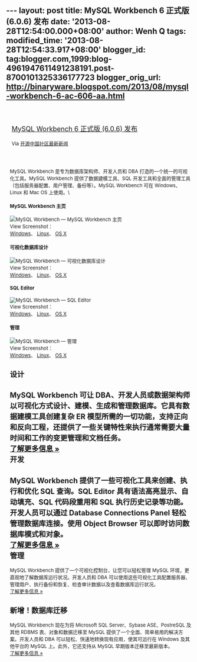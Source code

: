 --- layout: post title: MySQL Workbench 6 正式版 (6.0.6) 发布 date:
'2013-08-28T12:54:00.000+08:00' author: Wenh Q tags: modified\_time:
'2013-08-28T12:54:33.917+08:00' blogger\_id:
tag:blogger.com,1999:blog-4961947611491238191.post-8700101325336177723
blogger\_orig\_url:
http://binaryware.blogspot.com/2013/08/mysql-workbench-6-ac-606-aa.html
---
<div style="margin: 10px; padding: 5px;">

<div style="font-size: 18px;">

[\
MySQL Workbench 6 正式版 (6.0.6)
发布](http://www.oschina.net/news/43632/mysql-workbench-6-0-final)

</div>

<div style="font-size: 13px;">

Via [开源中国社区最新新闻](http://www.oschina.net/?from=rss)

</div>

</div>

<div style="font-size: 13px; padding: 15px 0 10px 10px;">

MySQL Workbench 是专为数据库架构师、开发人员和 DBA
打造的一个统一的可视化工具。MySQL Workbench 提供了数据建模工具、SQL
开发工具和全面的管理工具（包括服务器配置、用户管理、备份等）。MySQL
Workbench 可在 Windows、Linux 和 Mac OS 上使用。\
<div>

#### MySQL Workbench 主页

![MySQL Workbench — MySQL Workbench
主页](http://static.oschina.net/uploads/img/201308/28080003_ens8.gif)\
View Screenshot：\
[Windows](http://www.mysql.com/common/images/products/MySQL_Workbench_Mainscreen_Windows.gif)、
[Linux](http://www.mysql.com/common/images/products/MySQL_Workbench_Mainscreen_Linux.gif)、
[OS
X](http://www.mysql.com/common/images/products/MySQL_Workbench_Mainscreen_Mac.png)

</div>

<div>

#### 可视化数据库设计

![MySQL Workbench —
可视化数据库设计](http://static.oschina.net/uploads/img/201308/28080006_TyJi.gif)\
View Screenshot：\
[Windows](http://www.mysql.com/common/images/products/MySQL_Workbench_Visual_Design_Windows.gif)、
[Linux](http://www.mysql.com/common/images/products/MySQL_Workbench_Visual_Design_Linux.gif)、
[OS
X](http://www.mysql.com/common/images/products/MySQL_Workbench_Visual_Design_Mac.png)

</div>

<div>

#### SQL Editor

![MySQL Workbench — SQL
Editor](http://static.oschina.net/uploads/img/201308/28080012_45Z6.gif)\
View Screenshot：\
[Windows](http://www.mysql.com/common/images/products/MySQL_Workbench_Editor_General_Windows.gif)、
[Linux](http://www.mysql.com/common/images/products/MySQL_Workbench_Editor_General_Linux.gif)、
[OS
X](http://www.mysql.com/common/images/products/MySQL_Workbench_Editor_General_Mac.png)

</div>

<div>

#### 管理

![MySQL Workbench —
管理](http://static.oschina.net/uploads/img/201308/28080015_X8Pe.gif)\
View Screenshot：\
[Windows](http://www.mysql.com/common/images/products/MySQL_Workbench_Admin_Config_Windows.gif)、
[Linux](http://www.mysql.com/common/images/products/MySQL_Workbench_Admin_Config_Linux.gif)、
[OS
X](http://www.mysql.com/common/images/products/MySQL_Workbench_Admin_Config_Mac.png)

</div>

<div>

设计
----

MySQL Workbench 可让
DBA、开发人员或数据架构师以可视化方式设计、建模、生成和管理数据库。它具有数据建模工具创建复杂
ER
模型所需的一切功能，支持正向和反向工程，还提供了一些关键特性来执行通常需要大量时间和工作的变更管理和文档任务。\
[了解更多信息 »](http://www.mysql.com/products/workbench/design/)\
开发
----

MySQL Workbench 提供了一些可视化工具来创建、执行和优化 SQL 查询。SQL
Editor 具有语法高亮显示、自动填充、SQL 代码段重用和 SQL
执行历史记录等功能。开发人员可以通过 Database Connections Panel
轻松管理数据库连接。使用 Object Browser 可以即时访问数据库模式和对象。\
[了解更多信息 »](http://www.mysql.com/products/workbench/dev/)\
管理
----

MySQL Workbench 提供了一个可视化控制台，让您可以轻松管理 MySQL
环境，更直观地了解数据库运行状况。开发人员和 DBA
可以使用这些可视化工具配置服务器、管理用户、执行备份和恢复、检查审计数据以及查看数据库运行状况。\
[了解更多信息 »](http://www.mysql.com/products/workbench/admin/)

</div>

新增！数据库迁移
----------------

MySQL Workbench 现在为将 Microsoft SQL Server、Sybase ASE、PostreSQL
及其他 RDBMS 表、对象和数据迁移至 MySQL
提供了一个全面、简单易用的解决方案。开发人员和 DBA
可以轻松、快速地转换现有应用，使其可运行在 Windows 及其他平台的 MySQL
上。此外，它还支持从 MySQL 早期版本迁移至最新版本。\
[了解更多信息 »](http://www.mysql.com/products/workbench/migrate/)

</div>
